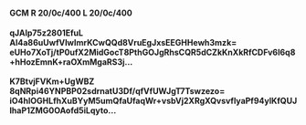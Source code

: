 #### GCM R 20/0c/400 L 20/0c/400
**qJAlp75z2801EfuL**<br/>**Al4a86uUwfVIwImrKCwQQd8VruEgJxsEEGHHewh3mzk=**<br/>**eUHo7XoTj/tP0ufX2MidGocT8PthGOJgRhsCQR5dCZkKnXkRfCDFv6l6q8+hHozEmnK+raOXmMgaRS3j...**<br/><br/>
**K7BtvjFVKm+UgWBZ**<br/>**8qNRpi46YNPBP02sdrnatU3Df/qfVfUWJgT7Tswzezo=**<br/>**iO4hlOGHLfhXuBYyM5umQfaUfaqWr+vsbVj2XRgXQvsvflyaPf94ylKfQUJlhaP1ZMG0OAofd5iLqyto...**